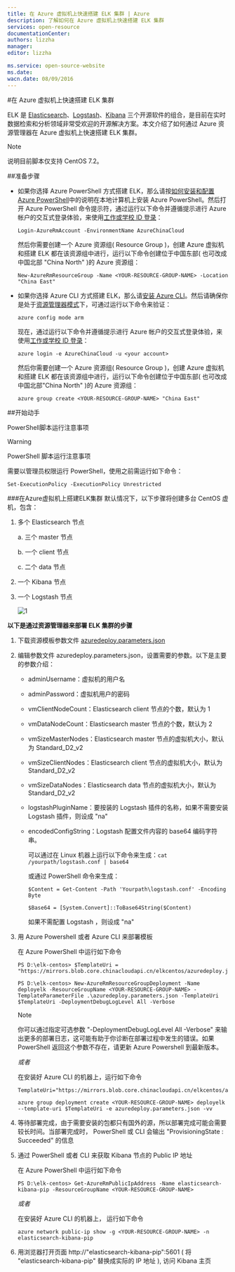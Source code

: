 ```yaml
---
title: 在 Azure 虚拟机上快速搭建 ELK 集群 | Azure 
description: 了解如何在 Azure 虚拟机上快速搭建 ELK 集群
services: open-resource
documentationCenter: 
authors: lizzha
manager: 
editor: lizzha

ms.service: open-source-website
ms.date: 
wacn.date: 08/09/2016
---
```


#在 Azure 虚拟机上快速搭建 ELK 集群

ELK 是 [Elasticsearch](https://www.elastic.co/products/elasticsearch)、[Logstash](https://www.elastic.co/products/logstash)、[Kibana](https://www.elastic.co/products/kibana) 三个开源软件的组合，是目前在实时数据检索和分析领域非常受欢迎的开源解决方案。本文介绍了如何通过 Azure 资源管理器在 Azure 虚拟机上快速搭建 ELK 集群。 
>[!NOTE]
>说明目前脚本仅支持 CentOS 7.2。

##准备步骤 

- 如果你选择 Azure PowerShell 方式搭建 ELK，那么请按[如何安装和配置 Azure PowerShell](./powershell-install-configure.md)中的说明在本地计算机上安装 Azure PowerShell。然后打开 Azure PowerShell 命令提示符，通过运行以下命令并遵循提示进行 Azure 帐户的交互式登录体验，来使用[工作或学校 ID 登录](./xplat-cli-connect.md)：    

    ```
    Login-AzureRmAccount -EnvironmentName AzureChinaCloud
    ```

    然后你需要创建一个 Azure 资源组( Resource Group )，创建 Azure 虚拟机和搭建 ELK 都在该资源组中进行，运行以下命令创建位于中国东部( 也可改成中国北部 "China North" )的 Azure 资源组：

    ```
    New-AzureRmResourceGroup -Name <YOUR-RESOURCE-GROUP-NAME> -Location "China East"
    ```

- 如果你选择 Azure CLI 方式搭建 ELK，那么请[安装 Azure CLI](./xplat-cli-install.md)。然后请确保你是处于[资源管理器模式](./azure-resource-manager/resource-manager-deployment-model.md)下，可通过运行以下命令来验证：

    ```
    azure config mode arm
    ```

    现在，通过运行以下命令并遵循提示进行 Azure 帐户的交互式登录体验，来使用[工作或学校 ID 登录](./xplat-cli-connect.md)： 

    ```
    azure login -e AzureChinaCloud -u <your account>
    ```

    然后你需要创建一个 Azure 资源组( Resource Group )，创建 Azure 虚拟机和搭建 ELK 都在该资源组中进行，运行以下命令创建位于中国东部( 也可改成中国北部"China North" )的 Azure 资源组：  

    ```
    azure group create <YOUR-RESOURCE-GROUP-NAME> "China East"
    ```

##开始动手

PowerShell脚本运行注意事项
>[!WARNING]
><p>PowerShell 脚本运行注意事项  </p><p>需要以管理员权限运行 PowerShell，使用之前需运行如下命令： </p><p>
`Set-ExecutionPolicy -ExecutionPolicy Unrestricted `</p> 

###在Azure虚拟机上搭建ELK集群
默认情况下，以下步骤将创建多台 CentOS 虚机，包含：

1. 多个 Elasticsearch 节点

    a. 三个 master 节点

    b. 一个 client 节点

    c. 二个 data 节点

2. 一个 Kibana 节点

3. 一个 Logstash 节点

    ![1](./media/open-source-azure-virtual-machines-create-elk-cluster/1.png) 

**以下是通过资源管理器来部署 ELK 集群的步骤**

1. 下载资源模板参数文件 [azuredeploy.parameters.json](https://mirrors.blob.core.chinacloudapi.cn/elkcentos/azuredeploy.parameters.json)

2. 编辑参数文件 azuredeploy.parameters.json，设置需要的参数。以下是主要的参数介绍： 

    - adminUsername：虚拟机的用户名 

    - adminPassword：虚拟机用户的密码 

    - vmClientNodeCount：Elasticsearch client 节点的个数，默认为 1 

    - vmDataNodeCount：Elasticsearch master 节点的个数，默认为 2 

    - vmSizeMasterNodes：Elasticsearch master 节点的虚拟机大小，默认为 Standard_D2_v2 

    - vmSizeClientNodes：Elasticsearch client 节点的虚拟机大小，默认为 Standard_D2_v2 

    - vmSizeDataNodes：Elasticsearch data 节点的虚拟机大小，默认为 Standard_D2_v2 

    - logstashPluginName：要按装的 Logstash 插件的名称，如果不需要安装 Logstash 插件，则设成 "na" 

    - encodedConfigString：Logstash 配置文件内容的 base64 编码字符串。 

        可以通过在 Linux 机器上运行以下命令来生成：`cat /yourpath/logstash.conf | base64 `

        或通过 PowerShell 命令来生成： 

        `$Content = Get-Content -Path 'Yourpath\logstash.conf' -Encoding Byte `

        `$Base64 = [System.Convert]::ToBase64String($Content) `

        如果不需配置 Logstash ，则设成 "na"

3. 用 Azure Powershell 或者 Azure CLI 来部署模板 

    在 Azure PowerShell 中运行如下命令

    ```
    PS D:\elk-centos> $TemplateUri = "https://mirrors.blob.core.chinacloudapi.cn/elkcentos/azuredeploy.json" 

    PS D:\elk-centos> New-AzureRmResourceGroupDeployment -Name deployelk -ResourceGroupName <YOUR-RESOURCE-GROUP-NAME> -TemplateParameterFile .\azuredeploy.parameters.json -TemplateUri $TemplateUri -DeploymentDebugLogLevel All -Verbose 
    ```

    >[!NOTE]
    >你可以通过指定可选参数 "-DeploymentDebugLogLevel All -Verbose" 来输出更多的部署日志，这可能有助于你诊断在部署过程中发生的错误。如果 PowerShell 返回这个参数不存在，请更新 Azure Powershell 到最新版本。   

    *或者*

    在安装好 Azure CLI 的机器上，运行如下命令

    ```
    TemplateUri="https://mirrors.blob.core.chinacloudapi.cn/elkcentos/azuredeploy.json" 

    azure group deployment create <YOUR-RESOURCE-GROUP-NAME> deployelk --template-uri $TemplateUri -e azuredeploy.parameters.json -vv
    ```

4. 等待部署完成，由于需要安装的包都只有国外的源，所以部署完成可能会需要较长时间。当部署完成时， PowerShell 或 CLI 会输出 "ProvisioningState : Succeeded" 的信息

5. 通过 PowerShell 或者 CLI 来获取 Kibana 节点的 Public IP 地址

    在 Azure PowerShell 中运行如下命令

    ```
    PS D:\elk-centos> Get-AzureRmPublicIpAddress -Name elasticsearch-kibana-pip -ResourceGroupName <YOUR-RESOURCE-GROUP-NAME> 
    ```

    *或者*

    在安装好 Azure CLI 的机器上， 运行如下命令

    ```
    azure network public-ip show -g <YOUR-RESOURCE-GROUP-NAME> -n elasticsearch-kibana-pip 
    ```

6. 用浏览器打开页面 http://"elasticsearch-kibana-pip":5601 ( 将 "elasticsearch-kibana-pip" 替换成实际的 IP 地址 ), 访问 Kibana 主页